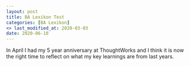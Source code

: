 ```yaml
---
layout: post
title: BA Lexikon Test 
categories: [BA Lexikon]
<> last_modified_at: 2020-03-03
date: 2020-06-10
---
```


In April I had my 5 year anniversary at ThoughtWorks and I think it is now the right time to reflect on what my key learnings are from last years.
